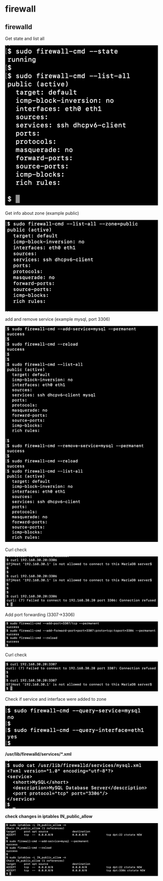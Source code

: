 # firewall

## firewalld

Get state and list all

![firewall-cmd](screenshots/screenshot-firewall-cmd-basic.png)


Get info about zone (example public)

![public-zone](screenshots/screenshot-firewall-cmd-zone.png)


add and remove service (example mysql, port 3306)

![mysql-service](screenshots/screenshot-firewall-cmd-service.png)


Curl check

![mysql-service-curl](screenshots/screenshot-firewall-cmd-service-curl.png)


Add port forwarding (3307->3306)

![port-forward](screenshots/screenshot-firewall-cmd-forward.png)


Curl check

![port-forward-curl](screenshots/screenshot-firewall-cmd-forward-curl.png)


Check if service and interface were added to zone

![query](screenshots/screenshot-firewall-cmd-query.png)


**/usr/lib/firewalld/services/*.xml**

![query](screenshots/screenshot-firewall-cmd-service-xml.png)


**check changes in iptables IN_public_allow**

![query](screenshots/screenshot-firewall-cmd-IN_public_allow.png)
